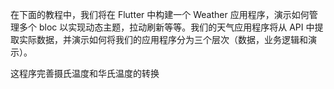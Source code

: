 在下面的教程中，我们将在 Flutter 中构建一个 Weather 应用程序，演示如何管理多个 bloc 以实现动态主题，拉动刷新等等。我们的天气应用程序将从 API 中提取实际数据，并演示如何将我们的应用程序分为三个层次（数据，业务逻辑和演示）。

这程序完善摄氏温度和华氏温度的转换
